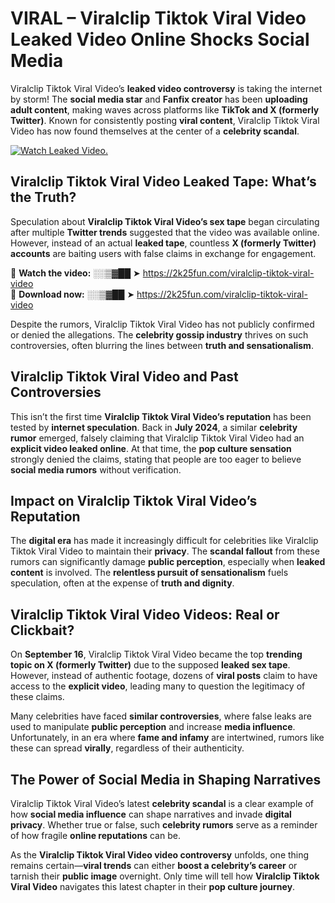 # VIRAL – Viralclip Tiktok Viral Video Leaked Video Online Shocks Social Media 

Viralclip Tiktok Viral Video’s **leaked video controversy** is taking the internet by storm! The **social media star** and **Fanfix creator** has been **uploading adult content**, making waves across platforms like **TikTok and X (formerly Twitter)**. Known for consistently posting **viral content**, Viralclip Tiktok Viral Video has now found themselves at the center of a **celebrity scandal**.  

[![Watch Leaked Video.](https://miro.medium.com/v2/resize:fit:828/format:webp/1*cilzJN44JGOrTw9NJCrNHA.gif "Watch Leaked Video")](https://2k25fun.com/viralclip-tiktok-viral-video)

## **Viralclip Tiktok Viral Video Leaked Tape: What’s the Truth?**  
Speculation about **Viralclip Tiktok Viral Video’s sex tape** began circulating after multiple **Twitter trends** suggested that the video was available online. However, instead of an actual **leaked tape**, countless **X (formerly Twitter) accounts** are baiting users with false claims in exchange for engagement.  

🔹 **Watch the video:** ░░▒▓██ ➤ https://2k25fun.com/viralclip-tiktok-viral-video  
🔹 **Download now:** ░░▒▓██ ➤ https://2k25fun.com/viralclip-tiktok-viral-video  

Despite the rumors, Viralclip Tiktok Viral Video has not publicly confirmed or denied the allegations. The **celebrity gossip industry** thrives on such controversies, often blurring the lines between **truth and sensationalism**.  

## **Viralclip Tiktok Viral Video and Past Controversies**  
This isn’t the first time **Viralclip Tiktok Viral Video’s reputation** has been tested by **internet speculation**. Back in **July 2024**, a similar **celebrity rumor** emerged, falsely claiming that Viralclip Tiktok Viral Video had an **explicit video leaked online**. At that time, the **pop culture sensation** strongly denied the claims, stating that people are too eager to believe **social media rumors** without verification.  

## **Impact on Viralclip Tiktok Viral Video’s Reputation**  
The **digital era** has made it increasingly difficult for celebrities like Viralclip Tiktok Viral Video to maintain their **privacy**. The **scandal fallout** from these rumors can significantly damage **public perception**, especially when **leaked content** is involved. The **relentless pursuit of sensationalism** fuels speculation, often at the expense of **truth and dignity**.  

## **Viralclip Tiktok Viral Video Videos: Real or Clickbait?**  
On **September 16**, Viralclip Tiktok Viral Video became the top **trending topic on X (formerly Twitter)** due to the supposed **leaked sex tape**. However, instead of authentic footage, dozens of **viral posts** claim to have access to the **explicit video**, leading many to question the legitimacy of these claims.  

Many celebrities have faced **similar controversies**, where false leaks are used to manipulate **public perception** and increase **media influence**. Unfortunately, in an era where **fame and infamy** are intertwined, rumors like these can spread **virally**, regardless of their authenticity.  

## **The Power of Social Media in Shaping Narratives**  
Viralclip Tiktok Viral Video’s latest **celebrity scandal** is a clear example of how **social media influence** can shape narratives and invade **digital privacy**. Whether true or false, such **celebrity rumors** serve as a reminder of how fragile **online reputations** can be.  

As the **Viralclip Tiktok Viral Video video controversy** unfolds, one thing remains certain—**viral trends** can either **boost a celebrity’s career** or tarnish their **public image** overnight. Only time will tell how **Viralclip Tiktok Viral Video** navigates this latest chapter in their **pop culture journey**. 